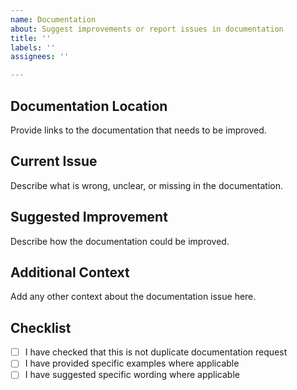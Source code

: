 ```yaml
---
name: Documentation
about: Suggest improvements or report issues in documentation
title: ''
labels: ''
assignees: ''

---
```


## Documentation Location
Provide links to the documentation that needs to be improved.

## Current Issue
Describe what is wrong, unclear, or missing in the documentation.

## Suggested Improvement
Describe how the documentation could be improved.

## Additional Context
Add any other context about the documentation issue here.

## Checklist
- [ ] I have checked that this is not duplicate documentation request
- [ ] I have provided specific examples where applicable
- [ ] I have suggested specific wording where applicable
